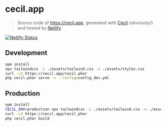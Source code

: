 # cecil.app

> Source code of <https://cecil.app>, generated with [Cecil](https://github.com/Cecilapp/Cecil) (obviously!) and hosted by [Netlify](https://www.netlify.com).

[![Netlify Status](https://api.netlify.com/api/v1/badges/2353ad5a-611d-4236-9542-183fe0d585c7/deploy-status)](https://app.netlify.com/sites/cecilapp/deploys)

## Development

```bash
npm install
npx tailwindcss -i ./assets/tailwind.css -o ./assets/styles.css
curl -LO https://cecil.app/cecil.phar
php cecil.phar serve -v --config=config_dev.yml
```

## Production

```bash
npm install
CECIL_ENV=production npx tailwindcss -i ./assets/tailwind.css -o ./assets/styles.css
curl -LO https://cecil.app/cecil.phar
php cecil.phar build
```
